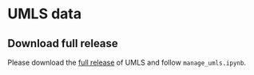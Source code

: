 # UMLS data

## Download full release
Please download the [full release](https://www.nlm.nih.gov/research/umls/licensedcontent/umlsknowledgesources.html) of UMLS and follow `manage_umls.ipynb`.
